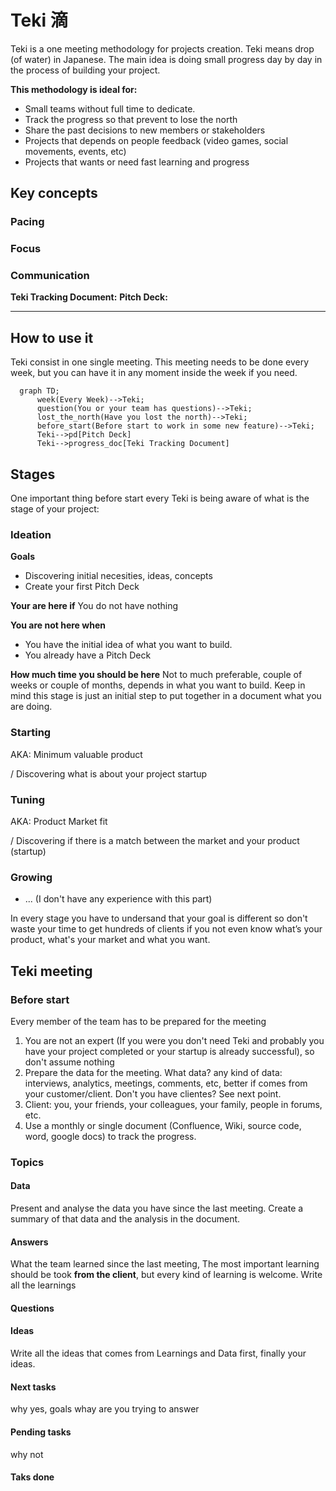 # Teki 滴
Teki is a one meeting methodology for projects creation.
Teki means drop (of water) in Japanese. The main idea is doing small progress day by day in the process of building your project.

**This methodology is ideal for:**

* Small teams without full time to dedicate.
* Track the progress so that prevent to lose the north
* Share the past decisions to new members or stakeholders
* Projects that depends on people feedback (video games, social movements, events, etc)
* Projects that wants or need fast learning and progress

## Key concepts

### Pacing

### Focus

### Communication
**Teki Tracking Document:**
**Pitch Deck:**

****

## How to use it

Teki consist in one single meeting. This meeting needs to be done every week, but you can have it in any moment inside the week if you need.

```mermaid
  graph TD;
      week(Every Week)-->Teki;
      question(You or your team has questions)-->Teki;
      lost_the_north(Have you lost the north)-->Teki;
      before_start(Before start to work in some new feature)-->Teki;
      Teki-->pd[Pitch Deck]
      Teki-->progress_doc[Teki Tracking Document]
```

## Stages
One important thing before start every Teki is being aware of what is the stage of your project:

### Ideation
**Goals**
* Discovering initial necesities, ideas, concepts
* Create your first Pitch Deck

**Your are here if**
You do not have nothing

**You are not here when**
* You have the initial idea of what you want to build.
* You already have a Pitch Deck

**How much time you should be here**
Not to much preferable, couple of weeks or couple of months, depends in what you want to build. Keep in mind this stage is just an initial step to put together in a document what you are doing.

### Starting 
AKA: Minimum valuable product

/ Discovering what is about your project startup

### Tuning
AKA: Product Market fit

/ Discovering if there is a match between the market and your product (startup)

### Growing
* ... (I don't have any experience with this part)

In every stage you have to undersand that your goal is different so don't waste your time to get hundreds of clients if you not even know what’s your product, what's your market and what you want.

## Teki meeting

### Before start

Every member of the team has to be prepared for the meeting

1. You are not an expert (If you were you don't need Teki and probably you have your project completed or your startup is already successful), so don't assume nothing
2. Prepare the data for the meeting. What data? any kind of data: interviews, analytics, meetings, comments, etc, better if comes from your customer/client. Don't you have clientes? See next point.
3. Client: you, your friends, your colleagues, your family, people in forums, etc.
4. Use a monthly or single document (Confluence, Wiki, source code, word, google docs) to track the progress.

### Topics

#### Data
Present and analyse the data you have since the last meeting. Create a summary of that data and the analysis in the document.

#### Answers
What the team learned since the last meeting, The most important learning should be took **from the client**, but every kind of learning is welcome. Write all the learnings

#### Questions

#### Ideas
Write all the ideas that comes from Learnings and Data first, finally your ideas.

#### Next tasks
why yes, goals whay are you trying to answer

#### Pending tasks
why not

#### Taks done
